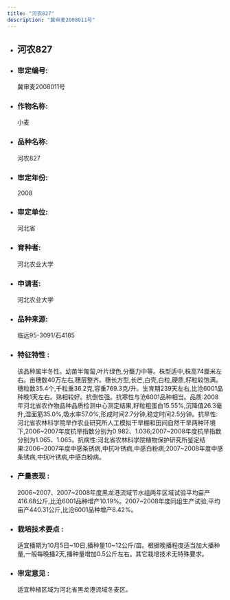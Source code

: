 ```yaml
---
title: "河农827"
description: "冀审麦2008011号"
---
```

* ## 河农827
* ###  审定编号:  
   冀审麦2008011号

*  ### 作物名称:  
   小麦

*   ###  品种名称: 
    河农827

*   ### 审定年份: 
    2008

*   ### 审定单位:  
    河北省

*   ### 育种者:  
    河北农业大学

*   ### 申请者:  
    河北农业大学

*   ### 品种来源:  
    临远95-3091/石4185

*   ### 特征特性 : 
    该品种属半冬性。幼苗半匍匐,叶片绿色,分蘖力中等。株型适中,株高74厘米左右。亩穗数40万左右,穗层整齐。穗长方型,长芒,白壳,白粒,硬质,籽粒较饱满。穗粒数35.4个,千粒重36.2克,容重769.3克/升。生育期239天左右,比沧6001品种晚1天左右。熟相较好。抗倒性强。抗寒性与沧6001品种相当。品质:2008年河北省农作物品种品质检测中心测定结果,籽粒粗蛋白15.55%,沉降值26.3毫升,湿面筋35.0%,吸水率57.0%,形成时间2.7分钟,稳定时间2.5分钟。抗旱性:河北省农林科学院旱作农业研究所人工模拟干旱棚和田间自然干旱两种环境下,2006~2007年度抗旱指数分别为0.982、1.036;2007~2008年度抗旱指数分别为1.065、1.065。抗病性:河北省农林科学院植物保护研究所鉴定结果:2006~2007年度中感条锈病,中抗叶锈病,中感白粉病;2007~2008年度中感条锈病,中抗叶锈病,中感白粉病。

*   ### 产量表现 : 
    2006~2007、2007~2008年度黑龙港流域节水组两年区域试验平均亩产416.68公斤,比沧6001品种增产10.19%。2007~2008年度同组生产试验,平均亩产440.31公斤,比沧6001品种增产8.42%。

*   ### 栽培技术要点 : 
    适宜播期为10月5日~10日,播种量10~12公斤/亩。根据晚播程度适当加大播种量,一般每晚播2天,播种量增加0.5公斤左右。其它栽培技术无特殊要求。

*   ### 审定意见 : 
    适宜种植区域为河北省黑龙港流域冬麦区。
